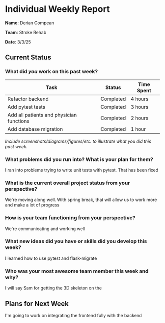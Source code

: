 # Individual Weekly Report

**Name**: Derian Compean

**Team**: Stroke Rehab

**Date**: 3/3/25

## Current Status

### What did _you_ work on this past week?

| Task | Status | Time Spent | 
| ---- | ------ | ---------- |
|   Refactor backend   |    Completed    |      4 hours      |
|   Add pytest tests   |    Completed    |      3 hours      |
|   Add all patients and physician functions   |    Completed    |      2 hours      |
|   Add database migration   |   Completed   |   1 hour   |

*Include screenshots/diagrams/figures/etc. to illustrate what you did this past week.*

### What problems did you run into? What is your plan for them?

I ran into problems trying to write unit tests with pytest. That has been fixed

### What is the current overall project status from your perspective? 

We're moving along well. With spring break, that will allow us to work more and make a lot of progress

### How is your team functioning from your perspective?

We're communicating and working well

### What new ideas did you have or skills did you develop this week?

I learned how to use pytest and flask-migrate

### Who was your most awesome team member this week and why?

I will say Sam for getting the 3D skeleton on the 

## Plans for Next Week

I'm going to work on integrating the frontend fully with the backend

